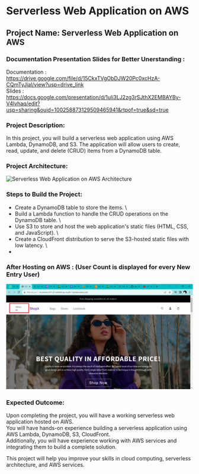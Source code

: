 # Serverless Web Application on AWS

## Project Name: Serverless Web Application on AWS

### Documentation Presentation Slides for Better Unerstanding : 
Documentation : https://drive.google.com/file/d/15CkxTVgObDJW20Pc0xcHzA-CQmTyJial/view?usp=drive_link                                                                                        
     Slides        : https://docs.google.com/presentation/d/1uli3LJ2zg3rSJthX2EMBAYBy-V4lvhaq/edit?usp=sharing&ouid=100258873129509465941&rtpof=true&sd=true

### Project Description:

In this project, you will build a serverless web application using AWS Lambda, DynamoDB, and S3. The application will allow users to create, read, update, and delete (CRUD) items from a DynamoDB table.

### Project Architecture:

![Serverless Web Application on AWS Architecture](https://user-images.githubusercontent.com/66474973/228492073-5cd3d975-3439-4ce4-b109-fb33997df3c3.png)

### Steps to Build the Project:

* Create a DynamoDB table to store the items. \
* Build a Lambda function to handle the CRUD operations on the DynamoDB table. \
* Use S3 to store and host the web application's static files (HTML, CSS, and JavaScript). \
* Create a CloudFront distribution to serve the S3-hosted static files with low latency. \
* 

### After Hosting on AWS : (User Count is displayed for every New Entry User)
![User Count is displayed for every New Entry User](https://github.com/saiviswanathpadala/Serverless-Ecommerce-Website-AWS/blob/main/Snapshots/UserCount.png)


### Expected Outcome:

Upon completing the project, you will have a working serverless web application hosted on AWS. \
You will have hands-on experience building a serverless application using AWS Lambda, DynamoDB, S3, CloudFront. \
Additionally, you will have experience working with AWS services and integrating them to build a complete solution.

This project will help you improve your skills in cloud computing, serverless architecture, and AWS services.









